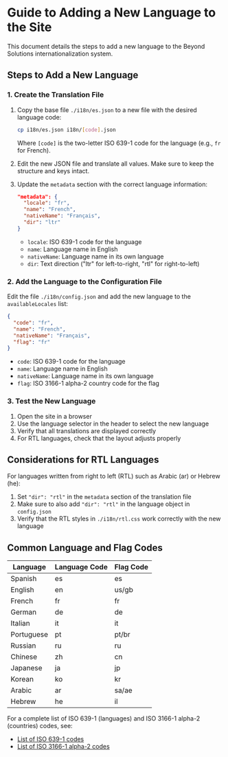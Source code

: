 # Guide to Adding a New Language to the Site

This document details the steps to add a new language to the Beyond Solutions internationalization system.

## Steps to Add a New Language

### 1. Create the Translation File

1. Copy the base file `./i18n/es.json` to a new file with the desired language code:

   ```bash
   cp i18n/es.json i18n/[code].json
   ```

   Where `[code]` is the two-letter ISO 639-1 code for the language (e.g., `fr` for French).

2. Edit the new JSON file and translate all values. Make sure to keep the structure and keys intact.

3. Update the `metadata` section with the correct language information:

   ```json
   "metadata": {
     "locale": "fr",
     "name": "French",
     "nativeName": "Français",
     "dir": "ltr"
   }
   ```

   - `locale`: ISO 639-1 code for the language
   - `name`: Language name in English
   - `nativeName`: Language name in its own language
   - `dir`: Text direction ("ltr" for left-to-right, "rtl" for right-to-left)

### 2. Add the Language to the Configuration File

Edit the file `./i18n/config.json` and add the new language to the `availableLocales` list:

```json
{
  "code": "fr",
  "name": "French",
  "nativeName": "Français",
  "flag": "fr"
}
```

- `code`: ISO 639-1 code for the language
- `name`: Language name in English
- `nativeName`: Language name in its own language
- `flag`: ISO 3166-1 alpha-2 country code for the flag

### 3. Test the New Language

1. Open the site in a browser
2. Use the language selector in the header to select the new language
3. Verify that all translations are displayed correctly
4. For RTL languages, check that the layout adjusts properly

## Considerations for RTL Languages

For languages written from right to left (RTL) such as Arabic (ar) or Hebrew (he):

1. Set `"dir": "rtl"` in the `metadata` section of the translation file
2. Make sure to also add `"dir": "rtl"` in the language object in `config.json`
3. Verify that the RTL styles in `./i18n/rtl.css` work correctly with the new language

## Common Language and Flag Codes

| Language   | Language Code | Flag Code |
| ---------- | ------------- | --------- |
| Spanish    | es            | es        |
| English    | en            | us/gb     |
| French     | fr            | fr        |
| German     | de            | de        |
| Italian    | it            | it        |
| Portuguese | pt            | pt/br     |
| Russian    | ru            | ru        |
| Chinese    | zh            | cn        |
| Japanese   | ja            | jp        |
| Korean     | ko            | kr        |
| Arabic     | ar            | sa/ae     |
| Hebrew     | he            | il        |

For a complete list of ISO 639-1 (languages) and ISO 3166-1 alpha-2 (countries) codes, see:

- [List of ISO 639-1 codes](https://en.wikipedia.org/wiki/List_of_ISO_639-1_codes)
- [List of ISO 3166-1 alpha-2 codes](https://en.wikipedia.org/wiki/ISO_3166-1_alpha-2)
